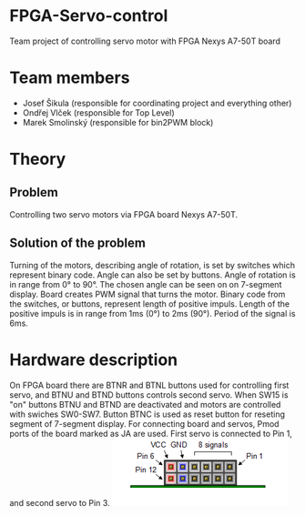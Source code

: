 # FPGA-Servo-control
Team project of controlling servo motor with FPGA Nexys A7-50T board

# Team members
- Josef Šikula (responsible for coordinating project and everything other)
- Ondřej Vlček (responsible for Top Level)
- Marek Smolinský (responsible for bin2PWM block)

# Theory
## Problem
Controlling two servo motors via FPGA board Nexys A7-50T.

## Solution of the problem
Turning of the motors, describing angle of rotation, is set by switches which represent binary code. Angle can also be set by buttons. Angle of rotation is in range from 0° to 90°. The chosen angle can be seen on on 7-segment display. 
Board creates PWM signal that turns the motor. Binary code from the switches, or buttons, represent length of positive impuls. Length of the positive impuls is in range from 1ms (0°) to 2ms (90°). Period of the signal is 6ms. 

# Hardware description
On FPGA board there are BTNR and BTNL buttons used for controlling first servo, and BTNU and BTND buttons controls second servo. When SW15 is "on" buttons BTNU and BTND are deactivated and motors are controlled with swiches SW0-SW7. 
Button BTNC is used as reset button for reseting segment of 7-segment display.
For connecting board and servos, Pmod ports of the board marked as JA are used. First servo is connected to Pin 1, and second servo to Pin 3. 
![Pinout](/Pmod_pinout.png)
